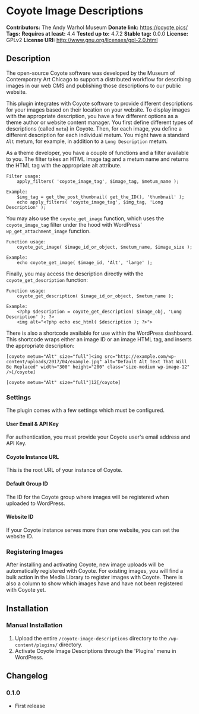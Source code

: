 # Coyote Image Descriptions #
**Contributors:**      The Andy Warhol Museum
**Donate link:**       https://coyote.pics/
**Tags:**
**Requires at least:** 4.4
**Tested up to:**      4.7.2
**Stable tag:**        0.0.0
**License:**           GPLv2
**License URI:**       http://www.gnu.org/licenses/gpl-2.0.html

## Description ##

The open-source Coyote software was developed by the Museum of Contemporary Art Chicago to support a distributed workflow for describing images in our web CMS and publishing those descriptions to our public website.

This plugin integrates with Coyote software to provide different descriptions for your images based on their location on your website. To display images with the appropriate description, you have a few different options as a theme author or website content manager. You first define different types of descriptions (called `meta`) in Coyote. Then, for each image, you define a different description for each individual metum. You might have a standard `Alt` metum, for example, in addition to a `Long Description` metum.

As a theme developer, you have a couple of functions and a filter available to you. The filter takes an HTML image tag and a metum name and returns the HTML tag with the appropriate alt attribute.

    Filter usage:
        apply_filters( 'coyote_image_tag', $image_tag, $metum_name );

    Example:
        $img_tag = get_the_post_thumbnail( get_the_ID(), 'thumbnail' );
        echo apply_filters( 'coyote_image_tag', $img_tag, 'Long Description' );

You may also use the `coyote_get_image` function, which uses the `coyote_image_tag` filter under the hood with WordPress' `wp_get_attachment_image` function.

    Function usage:
        coyote_get_image( $image_id_or_object, $metum_name, $image_size );

    Example:
        echo coyote_get_image( $image_id, 'Alt', 'large' );

Finally, you may access the description directly with the `coyote_get_description` function:

    Function usage:
        coyote_get_description( $image_id_or_object, $metum_name );

    Example:
        <?php $description = coyote_get_description( $image_obj, 'Long Description' ); ?>
        <img alt="<?php echo esc_html( $description ); ?>">

There is also a shortcode available for use within the WordPress dashboard. This shortcode wraps either an image ID or an image HTML tag, and inserts the appropriate description:

    [coyote metum="Alt" size="full"]<img src="http://example.com/wp-content/uploads/2017/04/example.jpg" alt="Default Alt Text That Will Be Replaced" width="300" height="200" class="size-medium wp-image-12" />[/coyote]

    [coyote metum="Alt" size="full"]12[/coyote]

### Settings ###

The plugin comes with a few settings which must be configured.

#### User Email & API Key ####
For authentication, you must provide your Coyote user's email address and API Key.

#### Coyote Instance URL ####
This is the root URL of your instance of Coyote.

#### Default Group ID ####
The ID for the Coyote group where images will be registered when uploaded to WordPress.

#### Website ID ####
If your Coyote instance serves more than one website, you can set the website ID.

### Registering Images ###
After installing and activating Coyote, new image uploads will be automatically registered with Coyote. For existing images, you will find a bulk action in the Media Library to register images with Coyote. There is also a column to show which images have and have not been registered with Coyote yet.

## Installation ##

### Manual Installation ###

1. Upload the entire `/coyote-image-descriptions` directory to the `/wp-content/plugins/` directory.
2. Activate Coyote Image Descriptions through the 'Plugins' menu in WordPress.

## Changelog ##

### 0.1.0 ###
* First release
